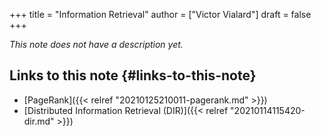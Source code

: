 +++
title = "Information Retrieval"
author = ["Victor Vialard"]
draft = false
+++

_This note does not have a description yet._


## Links to this note {#links-to-this-note}

-   [PageRank]({{< relref "20210125210011-pagerank.md" >}})
-   [Distributed Information Retrieval (DIR)]({{< relref "20210114115420-dir.md" >}})
